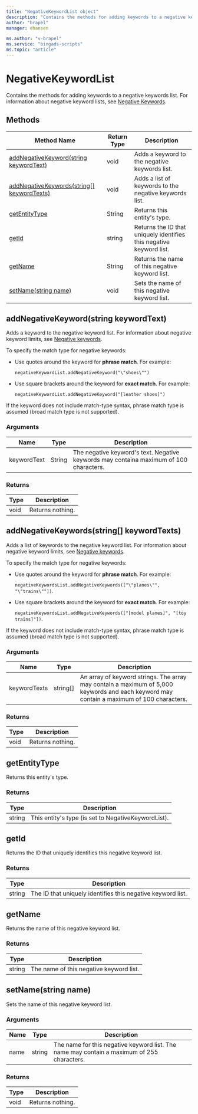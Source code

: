 ```yaml
---
title: "NegativeKeywordList object"
description: "Contains the methods for adding keywords to a negative keywords list."
author: "brapel"
manager: ehansen

ms.author: "v-brapel"
ms.service: "bingads-scripts"
ms.topic: "article"
---
```


# NegativeKeywordList

Contains the methods for adding keywords to a negative keywords list. For information about negative keyword lists, see [Negative Keywords](/bingads/guides/entity-hierarchy-limits#negativekeywords).

## Methods
|Method Name|Return Type|Description|
|-|-|-
[addNegativeKeyword(string keywordText)](#addnegativekeyword-string-keywordtext-)|void|Adds a keyword to the negative keywords list.
[addNegativeKeywords(string[] keywordTexts)](#addnegativekeywords-string-keywordtexts-)|void|Adds a list of keywords to the negative keywords list.
[getEntityType](#getentitytype)|String|Returns this entity's type.
[getId](#getid)|string|Returns the ID that uniquely identifies this negative keyword list.
[getName](#getname)|String|Returns the name of this negative keyword list.
[setName(string name)](#setname-string-name-)|void|Sets the name of this negative keyword list.

## <a name="addnegativekeyword-string-keywordtext-"></a>addNegativeKeyword(string keywordText)
Adds a keyword to the negative keyword list. For information about negative keyword limits, see [Negative keywords](/bingads/guides/entity-hierarchy-limits#negativekeywords). 

To specify the match type for negative keywords:

- Use quotes around the keyword for **phrase match**. For example:  
  
  `negativeKeywordList.addNegativeKeyword("\"shoes\"")`  
  
- Use square brackets around the keyword for **exact match**. For example:  
  
  `negativeKeywordList.addNegativeKeyword("[leather shoes]")`

If the keyword does not include match-type syntax, phrase match type is assumed (broad match type is not supported).

### Arguments
|Name|Type|Description|
|-|-|-
keywordText|String|The negative keyword's text. Negative keywords may containa maximum of 100 characters. 

### Returns
|Type|Description|
|-|-
void|Returns nothing.

## <a name="addnegativekeywords-string-keywordtexts-"></a>addNegativeKeywords(string[] keywordTexts)
Adds a list of keywords to the negative keyword list. For information about negative keyword limits, see [Negative keywords](/bingads/guides/entity-hierarchy-limits#negativekeywords).

To specify the match type for negative keywords:

- Use quotes around the keyword for **phrase match**. For example:  
  
  `negativeKeywordsList.addNegativeKeywords(["\"planes\"", "\"trains\""])`.  
  
- Use square brackets around the keyword for **exact match**. For example:  
  
  `negativeKeywordsList.addNegativeKeywords(["[model planes]", "[toy trains]"])`.

If the keyword does not include match-type syntax, phrase match type is assumed (broad match type is not supported).


### Arguments
|Name|Type|Description|
|-|-|-
keywordTexts|string[]|An array of keyword strings. The array may contain a maximum of 5,000 keywords and each keyword may contain a maximum of 100 characters.

### Returns
|Type|Description|
|-|-
void|Returns nothing.

## <a name="getentitytype"></a>getEntityType
Returns this entity's type. 

### Returns
|Type|Description|
|-|-
string|This entity's type (is set to NegativeKeywordList).

## <a name="getid"></a>getId
Returns the ID that uniquely identifies this negative keyword list.

### Returns
|Type|Description|
|-|-
string|The ID that uniquely identifies this negative keyword list.

## <a name="getname"></a>getName
Returns the name of this negative keyword list.

### Returns
|Type|Description|
|-|-
string|The name of this negative keyword list.

## <a name="setname-string-name-"></a>setName(string name)
Sets the name of this negative keyword list.

### Arguments
|Name|Type|Description|
|-|-|-
name|string|The name for this negative keyword list. The name may contain a maximum of 255 characters.

### Returns
|Type|Description|
|-|-
void|Returns nothing.

